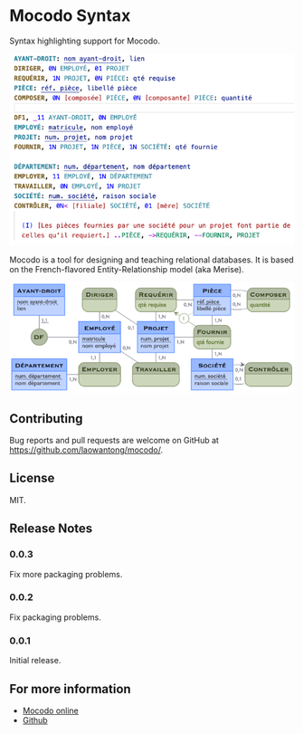 # Mocodo Syntax

Syntax highlighting support for Mocodo.

![Mocodo text source](images/readme_0.png)

Mocodo is a tool for designing and teaching relational databases. It is based on the French-flavored Entity-Relationship model (aka Merise).

![Mocodo text source](images/readme_1.png)

## Contributing
Bug reports and pull requests are welcome on GitHub at https://github.com/laowantong/mocodo/.

## License
MIT.

## Release Notes

### 0.0.3

Fix more packaging problems.

### 0.0.2

Fix packaging problems.

### 0.0.1

Initial release.

## For more information

* [Mocodo online](https://mocodo.net)
* [Github](https://github.com/laowantong/mocodo/)
